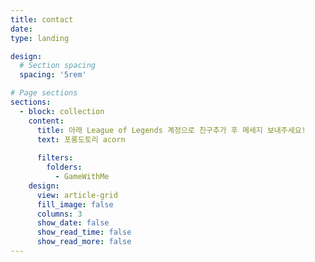 ```yaml
---
title: contact
date: 
type: landing

design:
  # Section spacing
  spacing: '5rem'

# Page sections
sections:
  - block: collection
    content:
      title: 아래 League of Legends 계정으로 친구추가 후 메세지 보내주세요!
      text: 포롱도토리 acorn
      
      filters:
        folders:
          - GameWithMe
    design:
      view: article-grid
      fill_image: false
      columns: 3
      show_date: false
      show_read_time: false
      show_read_more: false
---
```

